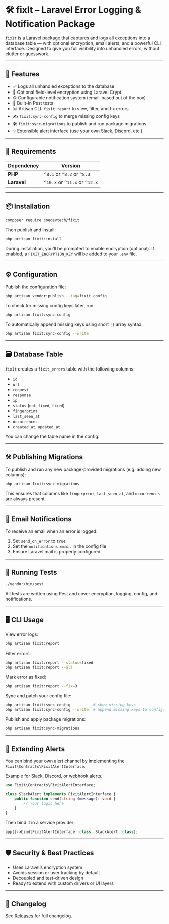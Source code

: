 # 🛠️ fixIt – Laravel Error Logging & Notification Package

`fixIt` is a Laravel package that captures and logs all exceptions into a database table — with optional encryption, email alerts, and a powerful CLI interface. Designed to give you full visibility into unhandled errors, without clutter or guesswork.

---

## 🚀 Features

- ✅ Logs all unhandled exceptions to the database
- 🔐 Optional field-level encryption using Laravel Crypt
- ⚙️ Configurable notification system (email-based out of the box)
- 🧪 Built-in Pest tests
- 📊 Artisan CLI: `fixit:report` to view, filter, and fix errors
- ✍️ `fixit:sync-config` to merge missing config keys
- 🛠️ `fixit:sync-migrations` to publish and run package migrations
- 💡 Extensible alert interface (use your own Slack, Discord, etc.)

---

## 🧩 Requirements

| Dependency | Version |
|------------|---------|
| **PHP**    | `^8.1` or `^8.2` or `^8.3` |
| **Laravel**| `^10.x` or `^11.x` or `^12.x` |

---

## 📦 Installation

```bash
composer require coedevtech/fixit
```

Then publish and install:

```bash
php artisan fixit:install
```

During installation, you’ll be prompted to enable encryption (optional). If enabled, a `FIXIT_ENCRYPTION_KEY` will be added to your `.env` file.

---

## ⚙️ Configuration

Publish the configuration file:

```bash
php artisan vendor:publish --tag=fixit-config
```

To check for missing config keys later, run:

```bash
php artisan fixit:sync-config
```

To automatically append missing keys using short `[]` array syntax:

```bash
php artisan fixit:sync-config --write
```

---

## 🗃️ Database Table

`fixIt` creates a `fixit_errors` table with the following columns:

- `id`
- `url`
- `request`
- `response`
- `ip`
- `status` (`not_fixed`, `fixed`)
- `fingerprint`
- `last_seen_at`
- `occurrences`
- `created_at`, `updated_at`

You can change the table name in the config.

---

## ⚒️ Publishing Migrations

To publish and run any new package-provided migrations (e.g. adding new columns):

```bash
php artisan fixit:sync-migrations
```

This ensures that columns like `fingerprint`, `last_seen_at`, and `occurrences` are always present.

---

## 📧 Email Notifications

To receive an email when an error is logged:

1. Set `send_on_error` to `true`
2. Set the `notifications.email` in the config file
3. Ensure Laravel mail is properly configured

---

## 🧪 Running Tests

```bash
./vendor/bin/pest
```

All tests are written using Pest and cover encryption, logging, config, and notifications.

---

## 🖥️ CLI Usage

View error logs:

```bash
php artisan fixit:report
```

Filter errors:

```bash
php artisan fixit:report --status=fixed
php artisan fixit:report --all
```

Mark error as fixed:

```bash
php artisan fixit:report --fix=3
```

Sync and patch your config file:

```bash
php artisan fixit:sync-config          # show missing keys
php artisan fixit:sync-config --write  # append missing keys to config/fixit.php
```

Publish and apply package migrations:

```bash
php artisan fixit:sync-migrations
```

---

## 🔌 Extending Alerts

You can bind your own alert channel by implementing the `Fixit\Contracts\FixitAlertInterface`.

Example for Slack, Discord, or webhook alerts.

```php
use Fixit\Contracts\FixitAlertInterface;

class SlackAlert implements FixitAlertInterface {
    public function send(string $message): void {
        // Your logic here
    }
}
```

Then bind it in a service provider:

```php
app()->bind(FixitAlertInterface::class, SlackAlert::class);
```

---

## 🛡️ Security & Best Practices

- Uses Laravel’s encryption system
- Avoids session or user tracking by default
- Decoupled and test-driven design
- Ready to extend with custom drivers or UI layers

---

## 📝 Changelog

See [Releases](https://github.com/coedevtech/coedevtech-fixit/releases) for full changelog.
